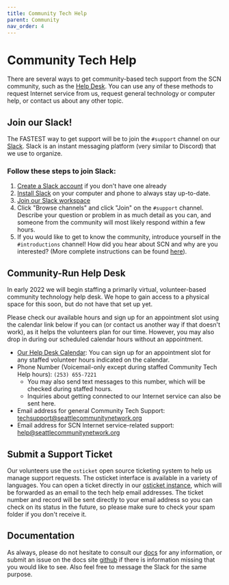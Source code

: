 ```yaml
---
title: Community Tech Help
parent: Community
nav_order: 4
---
```


# Community Tech Help

There are several ways to get community-based tech support from the SCN community, such as the [Help Desk](https://calendar.google.com/calendar/u/0/embed?src=c_grfefg3uklclsha3h8mhci8sdc@group.calendar.google.com&ctz=America/Los_Angeles).
You can use any of these methods to request Internet service from us, request general technology or computer help, or contact us about any other topic.  

## Join our Slack!

The FASTEST way to get support will be to join the `#support` channel on our [Slack](https://seattlecommunitynet.slack.com). 
Slack is an instant messaging platform (very similar to Discord) that we use to organize.

### Follow these steps to join Slack:

1. [Create a Slack account](https://slack.com/get-started#/create) if you don't have one already
2. [Install Slack](https://slack.com/downloads/) on your computer and phone to always stay up-to-date.
3. [Join our Slack workspace](https://join.slack.com/t/seattlecommunitynet/shared_invite/zt-kdm2ow00-QXhuqWHpFLTAiLmJN4IIgQ)
4. Click "Browse channels" and click "Join" on the `#support` channel. Describe your question or problem in as much detail as you can, and someone from the community will most likely respond within a few hours.
5. If you would like to get to know the community, introduce yourself in the `#introductions` channel! How did you hear about SCN and why are you interested?
(More complete instructions can be found [here](https://docs.seattlecommunitynetwork.org/get-started)).

## Community-Run Help Desk 

In early 2022 we will begin staffing a primarily virtual, volunteer-based community technology help desk. We hope to gain access to a physical space for this soon, but do not have that set up yet.

Please check our available hours and sign up for an appointment slot using the calendar link below if you can (or contact us another way if that doesn't work), as it helps the volunteers plan for our time.
However, you may also drop in during our scheduled calendar hours without an appointment.

* [Our Help Desk Calendar](https://calendar.google.com/calendar/u/0/embed?src=c_grfefg3uklclsha3h8mhci8sdc@group.calendar.google.com&ctz=America/Los_Angeles): You can sign up for an appointment slot for any staffed volunteer hours indicated on the calendar. 
* Phone Number (Voicemail-only except during staffed Community Tech Help hours): `(253) 655-7221`
    * You may also send text messages to this number, which will be checked during staffed hours.
    * Inquiries about getting connected to our Internet service can also be sent here. 
* Email address for general Community Tech Support: [techsupport@seattlecommunitynetwork.org](mailto:techsupport@seattlecommunitynetwork.org)
* Email address for SCN Internet service-related support: [help@seattlecommunitynetwork.org](mailto:help@seattlecommunitynetwork.org)


## Submit a Support Ticket

Our volunteers use the `osticket` open source ticketing system to help us manage support requests.
The osticket interface is available in a variety of languages. 
You can open a ticket directly in our [osticket instance](https://support.seattlecommunitynetwork.org), which will be forwarded as an email to the tech help email addresses.
The ticket number and record will be sent directly to your email address so you can check on its status in the future, so please make sure to check your spam folder if you don't receive it.

## Documentation

As always, please do not hesitate to consult our [docs](https://docs.seattlecommunitynetwork.org) for any information, or submit an issue on the docs site [github](https://github.com/Local-Connectivity-Lab/scn-documentation) if there is information missing that you would like to see.
Also feel free to message the Slack for the same purpose.
